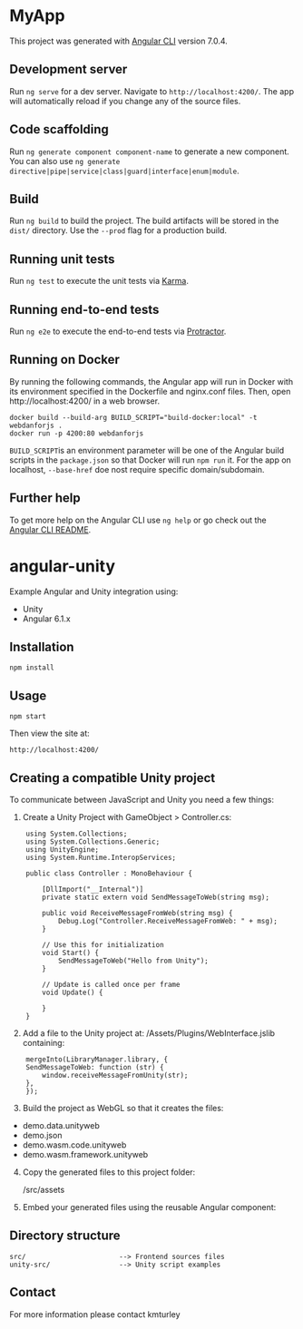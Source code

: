# MyApp

This project was generated with [Angular CLI](https://github.com/angular/angular-cli) version 7.0.4.

## Development server

Run `ng serve` for a dev server. Navigate to `http://localhost:4200/`. The app will automatically reload if you change any of the source files.

## Code scaffolding

Run `ng generate component component-name` to generate a new component. You can also use `ng generate directive|pipe|service|class|guard|interface|enum|module`.

## Build

Run `ng build` to build the project. The build artifacts will be stored in the `dist/` directory. Use the `--prod` flag for a production build.

## Running unit tests

Run `ng test` to execute the unit tests via [Karma](https://karma-runner.github.io).

## Running end-to-end tests

Run `ng e2e` to execute the end-to-end tests via [Protractor](http://www.protractortest.org/).


## Running on Docker
By running the following commands, the Angular app will run in Docker with its environment specified in the Dockerfile and nginx.conf files. Then, open http://localhost:4200/ in a web browser.
```
docker build --build-arg BUILD_SCRIPT="build-docker:local" -t webdanforjs .
docker run -p 4200:80 webdanforjs
```
`BUILD_SCRIPT`is an environment parameter will be one of the Angular build scripts in the `package.json` so that Docker will run `npm run` it. For the app on localhost, `--base-href` doe nost require specific domain/subdomain.

## Further help

To get more help on the Angular CLI use `ng help` or go check out the [Angular CLI README](https://github.com/angular/angular-cli/blob/master/README.md).

# angular-unity

Example Angular and Unity integration using:
* Unity
* Angular 6.1.x

## Installation

    npm install

## Usage

    npm start

Then view the site at:

    http://localhost:4200/


## Creating a compatible Unity project

To communicate between JavaScript and Unity you need a few things:

1) Create a Unity Project with GameObject > Controller.cs:

```
    using System.Collections;
    using System.Collections.Generic;
    using UnityEngine;
    using System.Runtime.InteropServices;

    public class Controller : MonoBehaviour {

        [DllImport("__Internal")]
        private static extern void SendMessageToWeb(string msg);

        public void ReceiveMessageFromWeb(string msg) {
            Debug.Log("Controller.ReceiveMessageFromWeb: " + msg);
        }

        // Use this for initialization
        void Start() {
            SendMessageToWeb("Hello from Unity");
        }

        // Update is called once per frame
        void Update() {

        }
    }
```

2) Add a file to the Unity project at: /Assets/Plugins/WebInterface.jslib containing:

```
    mergeInto(LibraryManager.library, {
    SendMessageToWeb: function (str) {
        window.receiveMessageFromUnity(str);
    },
    });
```

3) Build the project as WebGL so that it creates the files:

- demo.data.unityweb
- demo.json
- demo.wasm.code.unityweb
- demo.wasm.framework.unityweb

4) Copy the generated files to this project folder:

    /src/assets
    
5) Embed your generated files using the reusable Angular component:

    <app-unity appLocation="../assets/demo/demo.json"></app-unity>
    
## Directory structure

    src/                       --> Frontend sources files
    unity-src/                 --> Unity script examples


## Contact

For more information please contact kmturley